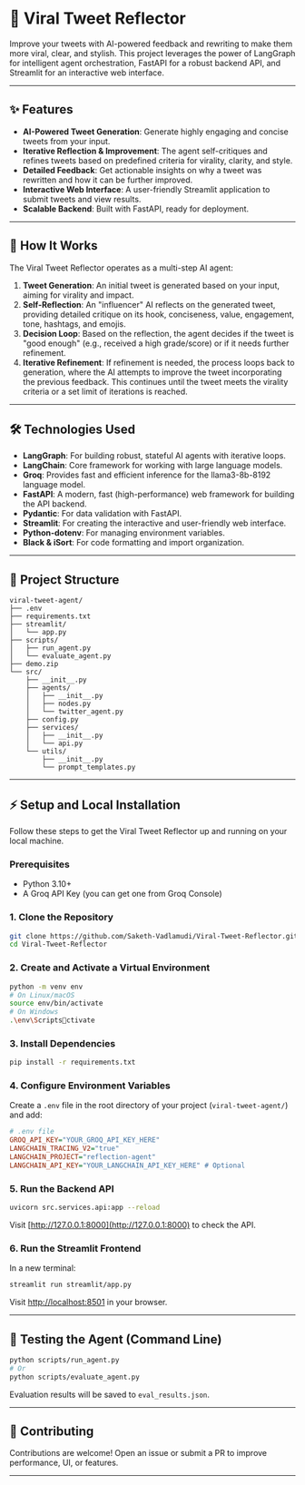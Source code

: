 
# 🧠 Viral Tweet Reflector
 
Improve your tweets with AI-powered feedback and rewriting to make them more viral, clear, and stylish. This project leverages the power of LangGraph for intelligent agent orchestration, FastAPI for a robust backend API, and Streamlit for an interactive web interface. 

--- 

## ✨ Features

- **AI-Powered Tweet Generation**: Generate highly engaging and concise tweets from your input.
- **Iterative Reflection & Improvement**: The agent self-critiques and refines tweets based on predefined criteria for virality, clarity, and style.
- **Detailed Feedback**: Get actionable insights on why a tweet was rewritten and how it can be further improved.
- **Interactive Web Interface**: A user-friendly Streamlit application to submit tweets and view results.
- **Scalable Backend**: Built with FastAPI, ready for deployment.

---

## 🚀 How It Works

The Viral Tweet Reflector operates as a multi-step AI agent:

1. **Tweet Generation**: An initial tweet is generated based on your input, aiming for virality and impact.
2. **Self-Reflection**: An "influencer" AI reflects on the generated tweet, providing detailed critique on its hook, conciseness, value, engagement, tone, hashtags, and emojis.
3. **Decision Loop**: Based on the reflection, the agent decides if the tweet is "good enough" (e.g., received a high grade/score) or if it needs further refinement.
4. **Iterative Refinement**: If refinement is needed, the process loops back to generation, where the AI attempts to improve the tweet incorporating the previous feedback. This continues until the tweet meets the virality criteria or a set limit of iterations is reached.

---

## 🛠️ Technologies Used

- **LangGraph**: For building robust, stateful AI agents with iterative loops.
- **LangChain**: Core framework for working with large language models.
- **Groq**: Provides fast and efficient inference for the llama3-8b-8192 language model.
- **FastAPI**: A modern, fast (high-performance) web framework for building the API backend.
- **Pydantic**: For data validation with FastAPI.
- **Streamlit**: For creating the interactive and user-friendly web interface.
- **Python-dotenv**: For managing environment variables.
- **Black & iSort**: For code formatting and import organization.

---

## 📂 Project Structure

```
viral-tweet-agent/
├── .env
├── requirements.txt
├── streamlit/
│   └── app.py
├── scripts/
│   ├── run_agent.py
│   └── evaluate_agent.py
├── demo.zip
└── src/
    ├── __init__.py
    ├── agents/
    │   ├── __init__.py
    │   ├── nodes.py
    │   └── twitter_agent.py
    ├── config.py
    ├── services/
    │   ├── __init__.py
    │   └── api.py
    └── utils/
        ├── __init__.py
        └── prompt_templates.py
```
---

## ⚡ Setup and Local Installation

Follow these steps to get the Viral Tweet Reflector up and running on your local machine.

### Prerequisites

- Python 3.10+
- A Groq API Key (you can get one from Groq Console)

### 1. Clone the Repository

```bash
git clone https://github.com/Saketh-Vadlamudi/Viral-Tweet-Reflector.git
cd Viral-Tweet-Reflector
```

### 2. Create and Activate a Virtual Environment

```bash
python -m venv env
# On Linux/macOS
source env/bin/activate
# On Windows
.\env\Scriptsctivate
```

### 3. Install Dependencies

```bash
pip install -r requirements.txt
```

### 4. Configure Environment Variables

Create a `.env` file in the root directory of your project (`viral-tweet-agent/`) and add:

```ini
# .env file
GROQ_API_KEY="YOUR_GROQ_API_KEY_HERE"
LANGCHAIN_TRACING_V2="true"
LANGCHAIN_PROJECT="reflection-agent"
LANGCHAIN_API_KEY="YOUR_LANGCHAIN_API_KEY_HERE" # Optional
```

### 5. Run the Backend API

```bash
uvicorn src.services.api:app --reload
```

Visit [http://127.0.0.1:8000](http://127.0.0.1:8000) to check the API.

### 6. Run the Streamlit Frontend

In a new terminal:

```bash
streamlit run streamlit/app.py
```

Visit [http://localhost:8501](http://localhost:8501) in your browser.

---

## 🧪 Testing the Agent (Command Line)

```bash
python scripts/run_agent.py
# Or
python scripts/evaluate_agent.py
```

Evaluation results will be saved to `eval_results.json`.

---

## 🤝 Contributing

Contributions are welcome! Open an issue or submit a PR to improve performance, UI, or features.

---
